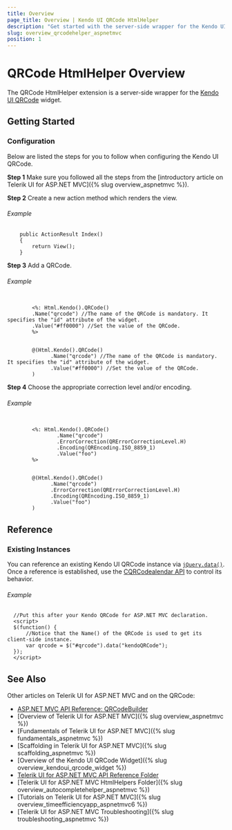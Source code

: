 ```yaml
---
title: Overview
page_title: Overview | Kendo UI QRCode HtmlHelper
description: "Get started with the server-side wrapper for the Kendo UI QRCode widget for ASP.NET MVC."
slug: overview_qrcodehelper_aspnetmvc
position: 1
---
```


# QRCode HtmlHelper Overview

The QRCode HtmlHelper extension is a server-side wrapper for the [Kendo UI QRCode](https://demos.telerik.com/kendo-ui/qrcode/index) widget.

## Getting Started

### Configuration

Below are listed the steps for you to follow when configuring the Kendo UI QRCode.

**Step 1** Make sure you followed all the steps from the [introductory article on Telerik UI for ASP.NET MVC]({% slug overview_aspnetmvc %}).

**Step 2** Create a new action method which renders the view.

###### Example

        public ActionResult Index()
        {
            return View();
        }

**Step 3** Add a QRCode.

###### Example

```tab-ASPX

        <%: Html.Kendo().QRCode()
        .Name("qrcode") //The name of the QRCode is mandatory. It specifies the "id" attribute of the widget.
        .Value("#ff0000") //Set the value of the QRCode.
        %>
```
```tab-Razor

        @(Html.Kendo().QRCode()
              .Name("qrcode") //The name of the QRCode is mandatory. It specifies the "id" attribute of the widget.
              .Value("#ff0000") //Set the value of the QRCode.
        )
```

**Step 4** Choose the appropriate correction level and/or encoding.

###### Example

```tab-ASPX

        <%: Html.Kendo().QRCode()
                .Name("qrcode")
                .ErrorCorrection(QRErrorCorrectionLevel.H)
                .Encoding(QREncoding.ISO_8859_1)
                .Value("foo")
        %>
```
```tab-Razor

        @(Html.Kendo().QRCode()
              .Name("qrcode")
              .ErrorCorrection(QRErrorCorrectionLevel.H)
              .Encoding(QREncoding.ISO_8859_1)
              .Value("foo")
        )
```

## Reference

### Existing Instances

You can reference an existing Kendo UI QRCode instance via [`jQuery.data()`](http://api.jquery.com/jQuery.data/). Once a reference is established, use the [CQRCodealendar API](/api/javascript/dataviz/ui/qrcode#methods) to control its behavior.

###### Example

      //Put this after your Kendo QRCode for ASP.NET MVC declaration.
      <script>
      $(function() {
          //Notice that the Name() of the QRCode is used to get its client-side instance.
          var qrcode = $("#qrcode").data("kendoQRCode");
      });
      </script>

## See Also

Other articles on Telerik UI for ASP.NET MVC and on the QRCode:

* [ASP.NET MVC API Reference: QRCodeBuilder](/api/aspnet-mvc/Kendo.Mvc.UI.Fluent/QRCodeBuilder)
* [Overview of Telerik UI for ASP.NET MVC]({% slug overview_aspnetmvc %})
* [Fundamentals of Telerik UI for ASP.NET MVC]({% slug fundamentals_aspnetmvc %})
* [Scaffolding in Telerik UI for ASP.NET MVC]({% slug scaffolding_aspnetmvc %})
* [Overview of the Kendo UI QRCode Widget]({% slug overview_kendoui_qrcode_widget %})
* [Telerik UI for ASP.NET MVC API Reference Folder](/api/aspnet-mvc/Kendo.Mvc/AggregateFunction)
* [Telerik UI for ASP.NET MVC HtmlHelpers Folder]({% slug overview_autocompletehelper_aspnetmvc %})
* [Tutorials on Telerik UI for ASP.NET MVC]({% slug overview_timeefficiencyapp_aspnetmvc6 %})
* [Telerik UI for ASP.NET MVC Troubleshooting]({% slug troubleshooting_aspnetmvc %})

